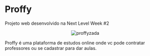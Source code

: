 # Proffy

Projeto web desenvolvido na Next Level Week #2

<p align="center">
  <img src="https://i.ibb.co/THHWjNr/proffyzada.png" alt="proffyzada" border="0">
</p>

Proffy é uma plataforma de estudos online onde vc pode contratar professores ou se cadastrar para dar aulas. 
